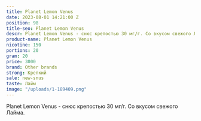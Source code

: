 ```yaml
---
title: Planet Lemon Venus
date: 2023-08-01 14:21:00 Z
position: 98
title-seo: Planet Lemon Venus
descr: Planet Lemon Venus - cнюс крепостью 30 мг/г. Со вкусом свежого Лайма.
product-name: Planet Lemon Venus
nicotine: 150
portions: 20
gram: 20
price: 3000
brand: Other brands
strong: Крепкий
sale: new-snus
taste: Лайм
image: "/uploads/1-189409.png"
---
```


Planet Lemon Venus - cнюс крепостью 30 мг/г. Со вкусом свежого Лайма.